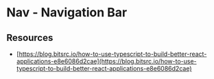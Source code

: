 # Nav - Navigation Bar

## Resources

- [https://blog.bitsrc.io/how-to-use-typescript-to-build-better-react-applications-e8e6086d2cae](https://blog.bitsrc.io/how-to-use-typescript-to-build-better-react-applications-e8e6086d2cae)
